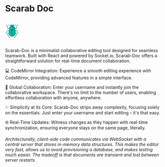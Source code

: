 # Scarab Doc

<img src="./src/assets/scarab.png" width="45" style="margin:15px 0"/>

Scarab-Doc is a minimalist collaborative editing tool designed for seamless teamwork. Built with React and powered by Socket.io, Scarab-Doc offers a straightforward solution for real-time document collaboration.

💻 CodeMirror Integration: Experience a smooth editing experience with CodeMirror, providing advanced features in a simple interface.

👥 Global Collaboration: Enter your username and instantly join the collaborative workspace. There's no limit to the number of users, enabling effortless collaboration with anyone, anywhere.

✨ Simplicity at its Core: Scarab-Doc strips away complexity, focusing solely on the essentials. Just enter your username and start editing – it's that easy.

🌐 Real-Time Updates: Witness changes as they happen with real-time synchronization, ensuring everyone stays on the same page, literally.


###### Architecturally, client-side code communicates via WebSocket with a central server that stores in-memory data structures. This makes the editor very fast, allows us to avoid provisioning a database, and makes testing much easier. The tradeoff is that documents are transient and lost between server restarts
